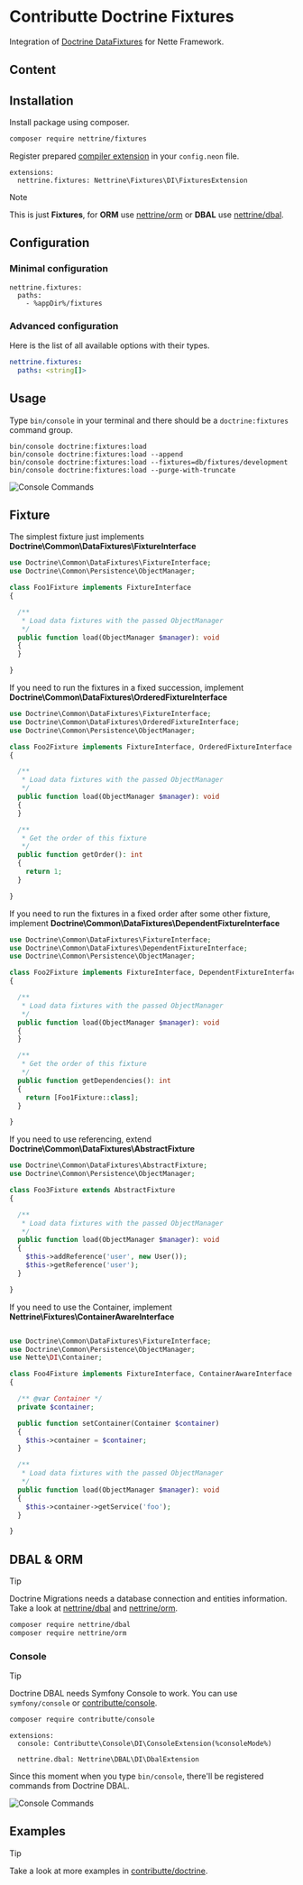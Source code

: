 # Contributte Doctrine Fixtures

Integration of [Doctrine DataFixtures](https://www.doctrine-project.org/projects/data-fixtures.html) for Nette Framework.

## Content


## Installation

Install package using composer.

```bash
composer require nettrine/fixtures
```

Register prepared [compiler extension](https://doc.nette.org/en/dependency-injection/nette-container) in your `config.neon` file.

```neon
extensions:
  nettrine.fixtures: Nettrine\Fixtures\DI\FixturesExtension
```

> [!NOTE]
> This is just **Fixtures**, for **ORM** use [nettrine/orm](https://github.com/contributte/doctrine-orm) or **DBAL** use [nettrine/dbal](https://github.com/contributte/doctrine-dbal).

## Configuration

### Minimal configuration

```neon
nettrine.fixtures:
  paths:
    - %appDir%/fixtures
```

### Advanced configuration

Here is the list of all available options with their types.

```yaml
nettrine.fixtures:
  paths: <string[]>
```

## Usage

Type `bin/console` in your terminal and there should be a `doctrine:fixtures` command group.

```
bin/console doctrine:fixtures:load
bin/console doctrine:fixtures:load --append
bin/console doctrine:fixtures:load --fixtures=db/fixtures/development
bin/console doctrine:fixtures:load --purge-with-truncate
```

![Console Commands](https://raw.githubusercontent.com/nettrine/fixtures/master/.docs/assets/console.png)

## Fixture

The simplest fixture just implements **Doctrine\Common\DataFixtures\FixtureInterface**

```php
use Doctrine\Common\DataFixtures\FixtureInterface;
use Doctrine\Common\Persistence\ObjectManager;

class Foo1Fixture implements FixtureInterface
{

  /**
   * Load data fixtures with the passed ObjectManager
   */
  public function load(ObjectManager $manager): void
  {
  }

}
```

If you need to run the fixtures in a fixed succession, implement **Doctrine\Common\DataFixtures\OrderedFixtureInterface**


```php
use Doctrine\Common\DataFixtures\FixtureInterface;
use Doctrine\Common\DataFixtures\OrderedFixtureInterface;
use Doctrine\Common\Persistence\ObjectManager;

class Foo2Fixture implements FixtureInterface, OrderedFixtureInterface
{

  /**
   * Load data fixtures with the passed ObjectManager
   */
  public function load(ObjectManager $manager): void
  {
  }

  /**
   * Get the order of this fixture
   */
  public function getOrder(): int
  {
    return 1;
  }

}
```

If you need to run the fixtures in a fixed order after some other fixture, implement **Doctrine\Common\DataFixtures\DependentFixtureInterface**


```php
use Doctrine\Common\DataFixtures\FixtureInterface;
use Doctrine\Common\DataFixtures\DependentFixtureInterface;
use Doctrine\Common\Persistence\ObjectManager;

class Foo2Fixture implements FixtureInterface, DependentFixtureInterface
{

  /**
   * Load data fixtures with the passed ObjectManager
   */
  public function load(ObjectManager $manager): void
  {
  }

  /**
   * Get the order of this fixture
   */
  public function getDependencies(): int
  {
    return [Foo1Fixture::class];
  }

}
```

If you need to use referencing, extend **Doctrine\Common\DataFixtures\AbstractFixture**

```php
use Doctrine\Common\DataFixtures\AbstractFixture;
use Doctrine\Common\Persistence\ObjectManager;

class Foo3Fixture extends AbstractFixture
{

  /**
   * Load data fixtures with the passed ObjectManager
   */
  public function load(ObjectManager $manager): void
  {
    $this->addReference('user', new User());
    $this->getReference('user');
  }

}
```

If you need to use the Container, implement **Nettrine\Fixtures\ContainerAwareInterface**


```php

use Doctrine\Common\DataFixtures\FixtureInterface;
use Doctrine\Common\Persistence\ObjectManager;
use Nette\DI\Container;

class Foo4Fixture implements FixtureInterface, ContainerAwareInterface
{

  /** @var Container */
  private $container;

  public function setContainer(Container $container)
  {
    $this->container = $container;
  }

  /**
   * Load data fixtures with the passed ObjectManager
   */
  public function load(ObjectManager $manager): void
  {
    $this->container->getService('foo');
  }

}
```

## DBAL & ORM

> [!TIP]
> Doctrine Migrations needs a database connection and entities information.
> Take a look at [nettrine/dbal](https://github.com/contributte/doctrine-dbal) and [nettrine/orm](https://github.com/contributte/doctrine-orm).

```bash
composer require nettrine/dbal
composer require nettrine/orm
```

### Console

> [!TIP]
> Doctrine DBAL needs Symfony Console to work. You can use `symfony/console` or [contributte/console](https://github.com/contributte/console).

```bash
composer require contributte/console
```

```neon
extensions:
  console: Contributte\Console\DI\ConsoleExtension(%consoleMode%)

  nettrine.dbal: Nettrine\DBAL\DI\DbalExtension
```

Since this moment when you type `bin/console`, there'll be registered commands from Doctrine DBAL.

![Console Commands](https://raw.githubusercontent.com/nettrine/dbal/master/.docs/assets/console.png)

## Examples

> [!TIP]
> Take a look at more examples in [contributte/doctrine](https://github.com/contributte/doctrine/tree/master/.docs).
